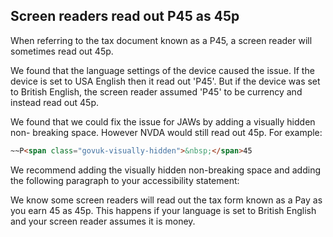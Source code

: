 ## Screen readers read out P45 as 45p

When referring to the tax document known as a P45, a screen reader will sometimes read out 45p.

We found that the language settings of the device caused the issue. If the device is set to USA English then it read out 'P45'. But if the device was set to British English, the screen reader assumed 'P45' to be currency and instead read out 45p.

We found that we could fix the issue for JAWs by adding a visually hidden non- breaking space. However NVDA would still read out 45p. For example:

```html
~~P<span class="govuk-visually-hidden">&nbsp;</span>45
```

We recommend adding the visually hidden non-breaking space and adding the following paragraph to your accessibility statement:

We know some screen readers will read out the tax form known as a Pay as you earn 45 as 45p. This happens if your language is set to British English and your screen reader assumes it is money.
